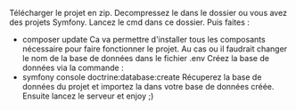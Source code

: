 Télécharger le projet en zip.
Decompressez le dans le dossier ou vous avez des projets Symfony.
Lancez le cmd dans ce dossier.
Puis faites : 
  - composer update
Ca va permettre d'installer tous les composants nécessaire pour faire fonctionner le projet.
Au cas ou il faudrait changer le nom de la base de données dans le fichier .env
Créez la base de données via la commande :
  - symfony console doctrine:database:create
Récuperez la base de données du projet et importez la dans votre base de données créée.
Ensuite lancez le serveur et enjoy ;)
